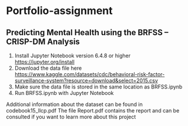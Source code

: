 # Portfolio-assignment

## Predicting Mental Health using the BRFSS – CRISP-DM Analysis

1. Install Jupyter Notebook version 6.4.8 or higher https://jupyter.org/install
2. Download the data file here https://www.kaggle.com/datasets/cdc/behavioral-risk-factor-surveillance-system?resource=download&select=2015.csv
3. Make sure the data file is stored in the same location as BRFSS.ipynb
4. Run BRFSS.ipynb with Jupyter Notebook

Additional information about the dataset can be found in codebook15_llcp.pdf
The file Report.pdf contains the report and can be consulted if you want to learn more about this project
